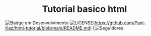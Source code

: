 
<h1 align="center"> Tutorial basico html </h1>


![Badge em Desenvolvimento](http://img.shields.io/static/v1?label=STATUS&message=EM%20DESENVOLVIMENTO&color=GREEN&style=for-the-badge)
![LICENSE](/github/license/Pani-Kaz/html-tutorial)(https://github.com/Pani-Kaz/html-tutorial/blob/main/README.md)
[![Seguidores](/github/followers/Pani-Kaz?label=Follow)


